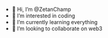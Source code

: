 - 👋 Hi, I’m @ZetanChamp
- 👀 I’m interested in coding
- 🌱 I’m currently learning everything
- 💞️ I’m looking to collaborate on web3

<!---
ZetanChamp/ZetanChamp is a ✨ special ✨ repository because its `README.md` (this file) appears on your GitHub profile.
You can click the Preview link to take a look at your changes.
--->
